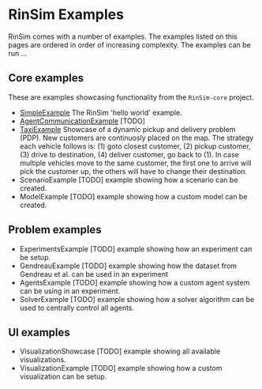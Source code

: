 # RinSim Examples

RinSim comes with a number of examples. The examples listed on this pages are ordered in order of increasing complexity. The examples can be run ...

## Core examples
These are examples showcasing functionality from the `RinSim-core` project.

 - [SimpleExample](src/main/java/rinde/sim/examples/core/SimpleExample.java) The RinSim 'hello world' example.
 - [AgentCommunicationExample](src/main/java/rinde/sim/examples/core/comm/AgentCommunicationExample.java) [TODO]
 - [TaxiExample](src/main/java/rinde/sim/examples/core/taxi/TaxiExample.java) Showcase of a dynamic pickup and delivery problem (PDP). New customers are continuosly placed on the map. The strategy each vehicle follows is: (1) goto closest customer, (2) pickup customer, (3) drive to destination, (4) deliver customer, go back to (1). In case multiple vehicles move to the same customer, the first one to arrive will pick the customer up, the others will have to change their destination.
 - ScenarioExample [TODO] example showing how a scenario can be created.
 - ModelExample [TODO] example showing how a custom model can be created.


## Problem examples

 - ExperimentsExample [TODO] example showing how an experiment can be setup.
 - GendreauExample [TODO] example showing how the dataset from Gendreau et al. can be used in an experiment
 - AgentsExample [TODO] example showing how a custom agent system can be using in an experiment.
 - SolverExample [TODO] example showing how a solver algorithm can be used to centrally control all agents.

## UI examples

 - VisualizationShowcase [TODO] example showing all available visualizations.
 - VisualizationExample [TODO] example showing how a custom visualization can be setup.